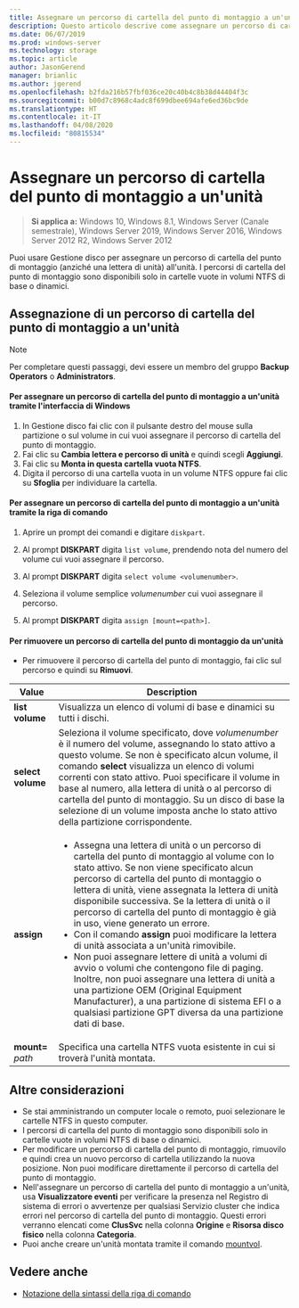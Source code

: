 ```yaml
---
title: Assegnare un percorso di cartella del punto di montaggio a un'unità
description: Questo articolo descrive come assegnare un percorso di cartella del punto di montaggio (anziché una lettera di unità) a un'unità.
ms.date: 06/07/2019
ms.prod: windows-server
ms.technology: storage
ms.topic: article
author: JasonGerend
manager: brianlic
ms.author: jgerend
ms.openlocfilehash: b2fda216b57fbf036ce20c40b4c8b38d44404f3c
ms.sourcegitcommit: b00d7c8968c4adc8f699dbee694afe6ed36bc9de
ms.translationtype: HT
ms.contentlocale: it-IT
ms.lasthandoff: 04/08/2020
ms.locfileid: "80815534"
---
```

# <a name="assign-a-mount-point-folder-path-to-a-drive"></a>Assegnare un percorso di cartella del punto di montaggio a un'unità

> **Si applica a:** Windows 10, Windows 8.1, Windows Server (Canale semestrale), Windows Server 2019, Windows Server 2016, Windows Server 2012 R2, Windows Server 2012

Puoi usare Gestione disco per assegnare un percorso di cartella del punto di montaggio (anziché una lettera di unità) all'unità. I percorsi di cartella del punto di montaggio sono disponibili solo in cartelle vuote in volumi NTFS di base o dinamici.

## <a name="assigning-a-mount-point-folder-path-to-a-drive"></a>Assegnazione di un percorso di cartella del punto di montaggio a un'unità

> [!NOTE]
> Per completare questi passaggi, devi essere un membro del gruppo **Backup Operators** o **Administrators**.

#### <a name="to-assign-a-mount-point-folder-path-to-a-drive-by-using-the-windows-interface"></a>Per assegnare un percorso di cartella del punto di montaggio a un'unità tramite l'interfaccia di Windows

1.  In Gestione disco fai clic con il pulsante destro del mouse sulla partizione o sul volume in cui vuoi assegnare il percorso di cartella del punto di montaggio. 
2. Fai clic su **Cambia lettera e percorso di unità** e quindi scegli **Aggiungi**. 
3. Fai clic su **Monta in questa cartella vuota NTFS**.
4. Digita il percorso di una cartella vuota in un volume NTFS oppure fai clic su **Sfoglia** per individuare la cartella.

#### <a name="to-assign-a-mount-point-folder-path-to-a-drive-using-a-command-line"></a>Per assegnare un percorso di cartella del punto di montaggio a un'unità tramite la riga di comando

1.  Aprire un prompt dei comandi e digitare `diskpart`.

2.  Al prompt **DISKPART** digita `list volume`, prendendo nota del numero del volume cui vuoi assegnare il percorso.

3.  Al prompt **DISKPART** digita `select volume <volumenumber>`. 

4. Seleziona il volume semplice *volumenumber* cui vuoi assegnare il percorso.

5.  Al prompt **DISKPART** digita `assign [mount=<path>]`.

#### <a name="to-remove-a-mount-point-folder-path-to-a-drive"></a>Per rimuovere un percorso di cartella del punto di montaggio da un'unità

-   Per rimuovere il percorso di cartella del punto di montaggio, fai clic sul percorso e quindi su **Rimuovi**.

| Value | Description |
| --- | --- |
| **list volume** | Visualizza un elenco di volumi di base e dinamici su tutti i dischi. |
| **select volume**        | Seleziona il volume specificato, dove <em>volumenumber</em> è il numero del volume, assegnando lo stato attivo a questo volume. Se non è specificato alcun volume, il comando **select** visualizza un elenco di volumi correnti con stato attivo. Puoi specificare il volume in base al numero, alla lettera di unità o al percorso di cartella del punto di montaggio. Su un disco di base la selezione di un volume imposta anche lo stato attivo della partizione corrispondente.|
| **assign** | <ul><li> Assegna una lettera di unità o un percorso di cartella del punto di montaggio al volume con lo stato attivo. Se non viene specificato alcun percorso di cartella del punto di montaggio o lettera di unità, viene assegnata la lettera di unità disponibile successiva. Se la lettera di unità o il percorso di cartella del punto di montaggio è già in uso, viene generato un errore.</li>  <li>Con il comando **assign** puoi modificare la lettera di unità associata a un'unità rimovibile.</li> <li> Non puoi assegnare lettere di unità a volumi di avvio o volumi che contengono file di paging. Inoltre, non puoi assegnare una lettera di unità a una partizione OEM (Original Equipment Manufacturer), a una partizione di sistema EFI o a qualsiasi partizione GPT diversa da una partizione dati di base.</li></ul> |
| **mount=** <em>path</em> | Specifica una cartella NTFS vuota esistente in cui si troverà l'unità montata.  |

## <a name="additional-considerations"></a>Altre considerazioni

-   Se stai amministrando un computer locale o remoto, puoi selezionare le cartelle NTFS in questo computer.
-   I percorsi di cartella del punto di montaggio sono disponibili solo in cartelle vuote in volumi NTFS di base o dinamici.
-   Per modificare un percorso di cartella del punto di montaggio, rimuovilo e quindi crea un nuovo percorso di cartella utilizzando la nuova posizione. Non puoi modificare direttamente il percorso di cartella del punto di montaggio.
-   Nell'assegnare un percorso di cartella del punto di montaggio a un'unità, usa **Visualizzatore eventi** per verificare la presenza nel Registro di sistema di errori o avvertenze per qualsiasi Servizio cluster che indica errori nel percorso di cartella del punto di montaggio. Questi errori verranno elencati come **ClusSvc** nella colonna **Origine** e **Risorsa disco fisico** nella colonna **Categoria**.
-   Puoi anche creare un'unità montata tramite il comando [mountvol](https://go.microsoft.com/fwlink/?linkid=64111).

## <a name="see-also"></a>Vedere anche
-   [Notazione della sintassi della riga di comando](https://technet.microsoft.com/library/cc742449(v=ws.11).aspx)


